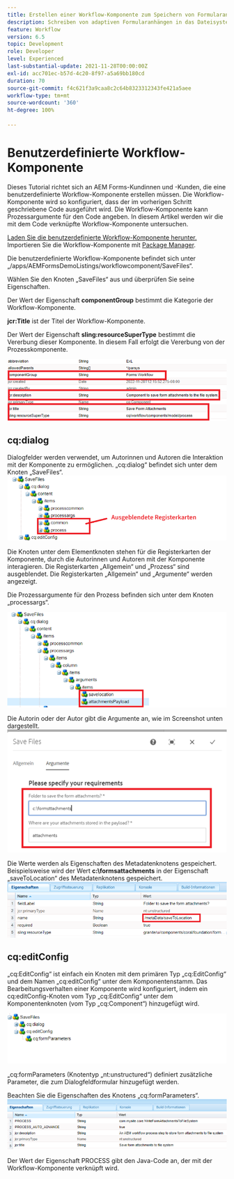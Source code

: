 ```yaml
---
title: Erstellen einer Workflow-Komponente zum Speichern von Formularanhängen im Dateisystem
description: Schreiben von adaptiven Formularanhängen in das Dateisystem mithilfe einer benutzerdefinierten Workflow-Komponente
feature: Workflow
version: 6.5
topic: Development
role: Developer
level: Experienced
last-substantial-update: 2021-11-28T00:00:00Z
exl-id: acc701ec-b57d-4c20-8f97-a5a69bb180cd
duration: 70
source-git-commit: f4c621f3a9caa8c2c64b8323312343fe421a5aee
workflow-type: tm+mt
source-wordcount: '360'
ht-degree: 100%

---
```


# Benutzerdefinierte Workflow-Komponente

Dieses Tutorial richtet sich an AEM Forms-Kundinnen und -Kunden, die eine benutzerdefinierte Workflow-Komponente erstellen müssen. Die Workflow-Komponente wird so konfiguriert, dass der im vorherigen Schritt geschriebene Code ausgeführt wird. Die Workflow-Komponente kann Prozessargumente für den Code angeben. In diesem Artikel werden wir die mit dem Code verknüpfte Workflow-Komponente untersuchen.


[Laden Sie die benutzerdefinierte Workflow-Komponente herunter.](assets/saveFiles.zip)
Importieren Sie die Workflow-Komponente mit [Package Manager](http://localhost:4502/crx/packmgr/index.jsp).

Die benutzerdefinierte Workflow-Komponente befindet sich unter „/apps/AEMFormsDemoListings/workflowcomponent/SaveFiles“.

Wählen Sie den Knoten „SaveFiles“ aus und überprüfen Sie seine Eigenschaften.

Der Wert der Eigenschaft **componentGroup** bestimmt die Kategorie der Workflow-Komponente.

**jcr:Title** ist der Titel der Workflow-Komponente.

Der Wert der Eigenschaft **sling:resourceSuperType** bestimmt die Vererbung dieser Komponente. In diesem Fall erfolgt die Vererbung von der Prozesskomponente.


![component-properties](assets/component-properties1.png)

## cq:dialog

Dialogfelder werden verwendet, um Autorinnen und Autoren die Interaktion mit der Komponente zu ermöglichen. „cq:dialog“ befindet sich unter dem Knoten „SaveFiles“.
![cq-dialog](assets/cq-dialog.png)

Die Knoten unter dem Elementknoten stehen für die Registerkarten der Komponente, durch die Autorinnen und Autoren mit der Komponente interagieren. Die Registerkarten „Allgemein“ und „Prozess“ sind ausgeblendet. Die Registerkarten „Allgemein“ und „Argumente“ werden angezeigt.

Die Prozessargumente für den Prozess befinden sich unter dem Knoten „processargs“.

![process-args](assets/process-arguments.png)

Die Autorin oder der Autor gibt die Argumente an, wie im Screenshot unten dargestellt.
![workflow-component](assets/custom-workflow-component.png)

Die Werte werden als Eigenschaften des Metadatenknotens gespeichert. Beispielsweise wird der Wert **c:\formsattachments** in der Eigenschaft „saveToLocation“ des Metadatenknotens gespeichert.
![save-location](assets/save-to-location.png)

## cq:editConfig

„cq:EditConfig“ ist einfach ein Knoten mit dem primären Typ „cq:EditConfig“ und dem Namen „cq:editConfig“ unter dem Komponentenstamm.
Das Bearbeitungsverhalten einer Komponente wird konfiguriert, indem ein cq:editConfig-Knoten vom Typ „cq:EditConfig“ unter dem Komponentenknoten (vom Typ „cq:Component“) hinzugefügt wird.

![edit-config](assets/cq-edit-config.png)

„cq:formParameters (Knotentyp „nt:unstructured“) definiert zusätzliche Parameter, die zum Dialogfeldformular hinzugefügt werden.


Beachten Sie die Eigenschaften des Knotens „cq:formParameters“.
![from-parameters-properties](assets/form-parameters-properties.png)

Der Wert der Eigenschaft PROCESS gibt den Java-Code an, der mit der Workflow-Komponente verknüpft wird.
